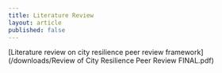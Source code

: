 ```yaml
---
title: Literature Review
layout: article
published: false
---
```


[Literature review on city resilience peer review framework](/downloads/Review of City Resilience Peer Review FINAL.pdf)
